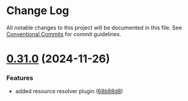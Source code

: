 # Change Log

All notable changes to this project will be documented in this file.
See [Conventional Commits](https://conventionalcommits.org) for commit guidelines.

# [0.31.0](https://github.com/Sphereon-Opensource/SSI-SDK/compare/v0.30.1...v0.31.0) (2024-11-26)

### Features

- added resource resolver plugin ([68b88d8](https://github.com/Sphereon-Opensource/SSI-SDK/commit/68b88d808d74da18b356a87ba0ab5a1ec16475aa))
